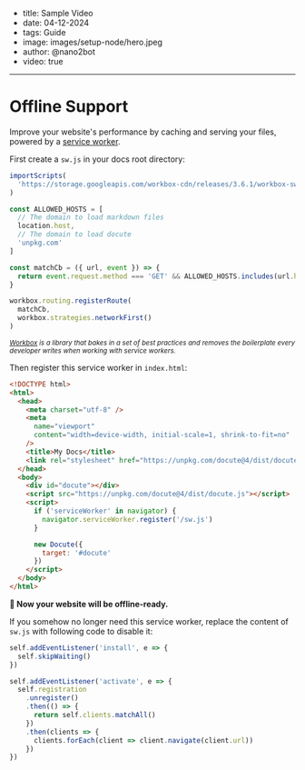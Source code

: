 - title: Sample Video
- date: 04-12-2024
- tags: Guide
- image: images/setup-node/hero.jpeg
- author: @nano2bot
- video: true
-----

# Offline Support

Improve your website's performance by caching and serving your files, powered by a [service worker](https://developer.mozilla.org/docs/Web/API/Service_Worker_API/Using_Service_Workers).

First create a `sw.js` in your docs root directory:

```js
importScripts(
  'https://storage.googleapis.com/workbox-cdn/releases/3.6.1/workbox-sw.js'
)

const ALLOWED_HOSTS = [
  // The domain to load markdown files
  location.host,
  // The domain to load docute
  'unpkg.com'
]

const matchCb = ({ url, event }) => {
  return event.request.method === 'GET' && ALLOWED_HOSTS.includes(url.host)
}

workbox.routing.registerRoute(
  matchCb,
  workbox.strategies.networkFirst()
)
```

<sup>_[Workbox](https://developers.google.com/web/tools/workbox/) is a library that bakes in a set of best practices and removes the boilerplate every developer writes when working with service workers._</sup>

Then register this service worker in `index.html`:

```html {highlight:['16-18']}
<!DOCTYPE html>
<html>
  <head>
    <meta charset="utf-8" />
    <meta
      name="viewport"
      content="width=device-width, initial-scale=1, shrink-to-fit=no"
    />
    <title>My Docs</title>
    <link rel="stylesheet" href="https://unpkg.com/docute@4/dist/docute.css" />
  </head>
  <body>
    <div id="docute"></div>
    <script src="https://unpkg.com/docute@4/dist/docute.js"></script>
    <script>
      if ('serviceWorker' in navigator) {
        navigator.serviceWorker.register('/sw.js')
      }

      new Docute({
        target: '#docute'
      })
    </script>
  </body>
</html>
```

__🥳 Now your website will be offline-ready.__

If you somehow no longer need this service worker, replace the content of `sw.js` with following code to disable it:

```js
self.addEventListener('install', e => {
  self.skipWaiting()
})

self.addEventListener('activate', e => {
  self.registration
    .unregister()
    .then(() => {
      return self.clients.matchAll()
    })
    .then(clients => {
      clients.forEach(client => client.navigate(client.url))
    })
})
```
